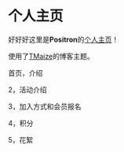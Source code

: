 # 个人主页

好好好这里是**Positron**的[个人主页](https://positron-yao.github.io/home/mainpage.html)！

使用了[TMaize](https://blog.tmaize.net/)的博客主题。



首页，介绍

2，活动介绍

3，加入方式和会员报名

4，积分

5，花絮

